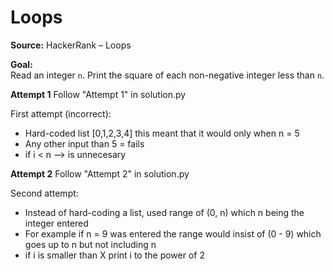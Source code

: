 # Loops

**Source:** HackerRank – Loops

**Goal:**  
Read an integer `n`. Print the square of each non-negative integer less than `n`.

**Attempt 1**
Follow "Attempt 1" in solution.py

First attempt (incorrect):
- Hard-coded list [0,1,2,3,4] this meant that it would only when n = 5
- Any other input than 5 = fails
- if i < n --> is unnecesary 

**Attempt 2**
Follow "Attempt 2" in solution.py

Second attempt:
- Instead of hard-coding a list, used range of (0, n) which n being the integer entered 
- For example if n = 9 was entered the range would insist of (0 - 9) which goes up to n but not including n
- if i is smaller than X print i to the power of 2

